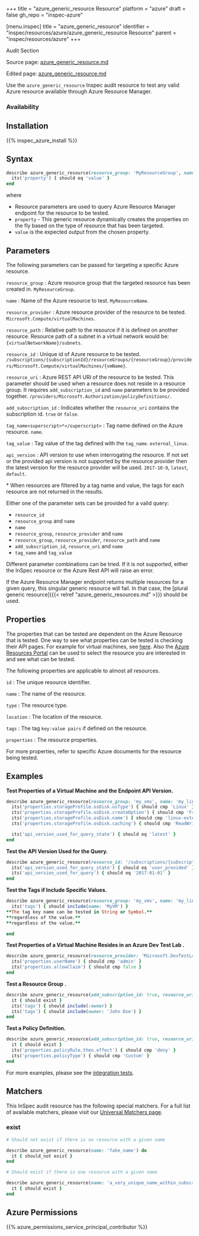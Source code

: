 +++
title = "azure_generic_resource Resource"
platform = "azure"
draft = false
gh_repo = "inspec-azure"

[menu.inspec]
title = "azure_generic_resource"
identifier = "inspec/resources/azure/azure_generic_resource Resource"
parent = "inspec/resources/azure"
+++

<div class="admonition-note">
<p class="admonition-note-title">Audit Section</p>
<div class="admonition-note-text">
<p>Source page: <a href="https://github.com/inspec/inspec-azure/blob/main/docs/resources/azure_generic_resource.md">azure_generic_resource.md</a></p>
<p>Edited page: <a href="https://github.com/ianmadd/inspec-azure/blob/im/hugo/docs-chef-io/content/inspec/resources/azure_generic_resource.md">azure_generic_resource.md</a></p>
</div>
</div>



Use the `azure_generic_resource` Inspec audit resource to test any valid Azure resource available through Azure Resource Manager. 

### Availability

## Installation

{{% inspec_azure_install %}}

## Syntax

```ruby
describe azure_generic_resource(resource_group: 'MyResourceGroup', name: 'MyResource') do
  its('property') { should eq 'value' }
end
```

where

* Resource parameters are used to query Azure Resource Manager endpoint for the resource to be tested.
* `property` - This generic resource dynamically creates the properties on the fly based on the type of resource that has been targeted.
* `value` is the expected output from the chosen property.

## Parameters

The following parameters can be passed for targeting a specific Azure resource.

`resource_group`
: Azure resource group that the targeted resource has been created in. `MyResourceGroup`.

`name`
: Name of the Azure resource to test. `MyResourceName`.

`resource_provider`
: Azure resource provider of the resource to be tested. `Microsoft.Compute/virtualMachines`.

`resource_path`
: Relative path to the resource if it is defined on another resource. Resource path of a subnet in a virtual network would be: `{virtualNetworkName}/subnets`.

`resource_id`
: Unique id of Azure resource to be tested. `/subscriptions/{subscriptionId}/resourceGroups/{resourceGroup}/providers/Microsoft.Compute/virtualMachines/{vmName}`.

`resource_uri`
: Azure REST API URI of the resource to be tested. This parameter should be used when a resource does not reside in a resource group. It requires `add_subscription_id` and `name` parameters to be provided together. `/providers/Microsoft.Authorization/policyDefinitions/`.

`add_subscription_id`
: Indicates whether the `resource_uri` contains the subscription id. `true` or `false`.

`tag_name<superscript>*</superscript>`
: Tag name defined on the Azure resource. `name`.

`tag_value`
: Tag value of the tag defined with the `tag_name`. `external_linux`.

`api_version`
: API version to use when interrogating the resource. If not set or the provided api version is not supported by the resource provider then the latest version for the resource provider will be used. `2017-10-9`, `latest`, `default`.

<superscript>*</superscript> When resources are filtered by a tag name and value, the tags for each resource are not returned in the results.

Either one of the parameter sets can be provided for a valid query:
- `resource_id`
- `resource_group` and `name`
- `name`
- `resource_group`, `resource_provider` and `name`
- `resource_group`, `resource_provider`, `resource_path` and `name`
- `add_subscription_id`, `resource_uri` and `name`
- `tag_name` and `tag_value`

Different parameter combinations can be tried. If it is not supported, either the InSpec resource or the Azure Rest API will raise an error.

If the Azure Resource Manager endpoint returns multiple resources for a given query, this singular generic resource will fail. In that case, the [plural generic resource]({{< relref "azure_generic_resources.md" >}}) should be used. 

## Properties

The properties that can be tested are dependent on the Azure Resource that is tested. One way to see what properties can be tested is checking their API pages. For example for virtual machines, see [here](https://docs.microsoft.com/en-us/rest/api/compute/virtualmachines/get). 
Also the [Azure Resources Portal](https://resources.azure.com) can be used to select the resource you are interested in and see what can be tested.

The following properties are applicable to almost all resources.

`id`
: The unique resource identifier.

`name`
: The name of the resource.

`type`
: The resource type.

`location`
: The location of the resource.

`tags`
: The tag `key:value pairs` if defined on the resource.

`properties`
: The resource properties.

For more properties, refer to specific Azure documents for the resource being tested.

## Examples

**Test Properties of a Virtual Machine and the Endpoint API Version.**

```ruby
describe azure_generic_resource(resource_group: 'my_vms', name: 'my_linux_vm') do
  its('properties.storageProfile.osDisk.osType') { should cmp 'Linux' }
  its('properties.storageProfile.osDisk.createOption') { should cmp 'FromImage' }
  its('properties.storageProfile.osDisk.name') { should cmp 'linux-external-osdisk' }
  its('properties.storageProfile.osDisk.caching') { should cmp 'ReadWrite' }

  its('api_version_used_for_query_state') { should eq 'latest' }
end
```
**Test the API Version Used for the Query.**

```ruby
describe azure_generic_resource(resource_id: '/subscriptions/{subscriptionId}/resourceGroups/{resourceGroup}/providers/Microsoft.Compute/virtualMachines/{vmName}', api_version: '2017-01-01') do
  its('api_version_used_for_query_state') { should eq 'user_provided' }
  its('api_version_used_for_query') { should eq '2017-01-01' }
end
```
**Test the Tags if Include Specific Values.**

```ruby
describe azure_generic_resource(resource_group: 'my_vms', name: 'my_linux_vm') do
  its('tags') { should include(name: 'MyVM') }
**The tag key name can be tested in String or Symbol.**
**regardless of the value.**
**regardless of the value.**

end
```
**Test Properties of a Virtual Machine Resides in an Azure Dev Test Lab .**

```ruby
describe azure_generic_resource(resource_provider: 'Microsoft.DevTestLab/labs', resource_path: '{labName}/virtualmachines', resource_group: 'my_group', name: 'my_VM') do
  its('properties.userName') { should cmp 'admin' }
  its('properties.allowClaim') { should cmp false }
end
```
**Test a Resource Group .**

```ruby
describe azure_generic_resource(add_subscription_id: true, resource_uri: '/resourcegroups/', name: 'my_group') do
  it { should exist }
  its('tags') { should include(:owner) }
  its('tags') { should include(owner: 'John Doe') }
end
```
**Test a Policy Definition.**

```ruby
describe azure_generic_resource(add_subscription_id: true, resource_uri: 'providers/Microsoft.Authorization/policyDefinitions', name: 'my_policy') do
  it { should exist }
  its('properties.policyRule.then.effect') { should cmp 'deny' }
  its('properties.policyType') { should cmp 'Custom' }
end
```
For more examples, please see the [integration tests](/test/integration/verify/controls/azure_generic_resource.rb).

## Matchers

This InSpec audit resource has the following special matchers. For a full list of available matchers, please visit our [Universal Matchers page](https://www.inspec.io/docs/reference/matchers/).

### exist

```ruby
# Should not exist if there is no resource with a given name

describe azure_generic_resource(name: 'fake_name') do
  it { should_not exist }
end
```
```ruby
# Should exist if there is one resource with a given name

describe azure_generic_resource(name: 'a_very_unique_name_within_subscription') do
  it { should exist }
end
```

## Azure Permissions

{{% azure_permissions_service_principal_contributor %}}
